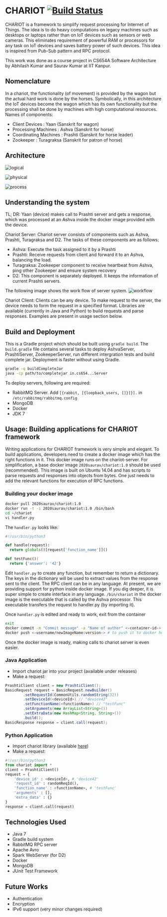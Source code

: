 # CHARIOT [![Build Status](https://travis-ci.org/2020saurav/chariot-server.svg?branch=master)](https://travis-ci.org/2020saurav/chariot-server)
CHARIOT is a framework to simplify request processing for Internet of Things. The idea is to do heavy computations on
legacy machines such as desktops or laptops rather than on IoT devices such as sensors or web cameras. This eliminates
requirement of powerful RAM or processors for any task on IoT devices and saves battery power of such devices. This
idea is inspired from Pub-Sub pattern and RPC protocol.

This work was done as a course project in CS654A Software Architecture by Abhilash Kumar and Saurav Kumar at IIT Kanpur.

## Nomenclature
In a chariot, the functionality (of movement) is provided by the wagon but the actual hard work is done by the horses.
Symbolically, in this architecture the IoT devices become the wagon which has its own functionality but the processing
shall be done by machines with high computational resources. Names of components:
* Client Devices : Yaan (Sanskrit for wagon)
* Processing Machines : Ashva (Sanskrit for horse)
* Coordinating Machines : Prashti (Sanskrit for horse leader)
* Zookeeper : Turagraksa (Sanskrit for patron of horse)

## Architecture

![logical](https://cloud.githubusercontent.com/assets/3881510/14587134/da32e114-04ca-11e6-88f4-0b8155ac2c6f.png)

![physical](https://cloud.githubusercontent.com/assets/3881510/14587133/d005e376-04ca-11e6-8ede-991a7f1a843d.png)

![process](https://cloud.githubusercontent.com/assets/3881510/14595178/c500796a-055a-11e6-9f19-1dfe509fc6a5.png)

## Understanding the system

TL; DR: Yaan (device) makes call to Prashti server and gets a response, which was processed at an Ashva inside the
docker image provided with the device.

Chariot Server: Chariot server consists of components such as Ashva, Prashti, Turagraksa and D2. The tasks of these
components are as follows:
* Ashva: Execute the task assigned to it by a Prashti
* Prashti: Receive requests from client and forward it to an Ashva, balancing the load.
* Turagraksa: Zookeeper component to receive heartbeat from Ashva, ping other Zookeeper and ensure system recovery
* D2: This component is separately deployed. It keeps the information of current Prashti servers.

The following image shows the work flow of server system.
![workflow](https://cloud.githubusercontent.com/assets/3881510/14595445/dba55f94-055c-11e6-9243-6642b2b2b43f.png)

Chariot Client: Clients can be any device. To make request to the server, the device needs to form the request in a
specified format. Libraries are available (currently in Java and Python) to build requests and parse responses.
Examples are present in usage section below.

## Build and Deployment
This is a Gradle project which should be built using `gradle build`. The `build.gradle` file contains several tasks
to deploy AshvaServer, PrashtiServer, ZookeeperServer, run different intergration tests and build complete jar.
Deployment is faster without using Gradle.
```bash
gradle -q buildCompleteJar
java -cp path/to/completejar in.cs654...Server
```
To deploy servers, following are required:
* RabbitMQ Server. Add `[{rabbit, [{loopback_users, []}]}].` in `/etc/rabbitmq/rabbitmq.config`
* MongoDB
* Docker
* JDK 7

## Usage: Building applications for CHARIOT framework
Writing applications for CHARIOT framework is very simple and elegant. To build applications, developers need to create
a docker image which has the right functions in it. This docker image runs on the chariot-server. For simplification,
a base docker image `2020saurav/chariot:1.0` should be used (recommended). This image is built on Ubuntu 14.04 and has
scripts to parse requests and responses into objects from bytes. One just needs to add the relevant functions for
execution of RPC functions.

### Building your docker image
```bash
docker pull 2020saurav/chariot:1.0
docker run -t -i 2020saurav/chariot:1.0 /bin/bash
cd ~/chariot
vi handler.py
```
The `handler.py` looks like:
```python
#!/usr/bin/python3

def handle(request):
  return globals()[request['function_name']]()

def testFunc():
  return {'answer': '42'}
```

Edit `handler.py` to create any function, but remember to return a dictionary. The keys in the dictionary will be used
to extract values from the response sent to the client. The RPC client can be in any language. At present, we are
providing support for python inside docker image. If you dig deeper, it is super simple to create interface in any
language. `/bin/chariot` in the docker image is the executable that is called by the Ashva processor. This executable
transfers the request to handler.py (by importing it).

Once `handler.py` is edited and ready to work, exit from the container
```bash
exit
docker commit -m "Commit message" -a "Name of author" <-container-id-> <-username/newImageName:version->
docker push <-username/newImageName:version-> # to push it to docker hub. requires to be logged in
```

Once the docker image is ready, making calls to chariot server is even easier.

### Java Application

* Import chariot jar into your project (available under releases)
* Make a request:
```java
PrashtiClient client = new PrashtiClient();
BasicRequest request = BasicRequest.newBuilder()
        .setRequestId(CommonUtils.randomString(32))
        .setDeviceId(<deviceId>) // "device42"
        .setFunctionName(<functionName>) // "testFunc"
        .setArguments(new ArrayList<String>())
        .setExtraData(new HashMap<String, String>())
        .build();
BasicResponse response = client.call(request);
```

### Python Application
* Import chariot library (available [here](https://github.com/2020saurav/chariot-pyclient))
* Make a request:
```python
#!/usr/bin/python3
from chariot import *
client = PrashtiClient()
request = {
    'device_id' : <deviceId>, # 'device42'
    'request_id' : randomReqId(),
    'function_name' : <functionName>, # 'testFunc'
    'arguments' : [],
    'extra_data' : {}
}
response = client.call(request)
```

## Technologies Used
* Java 7
* Gradle build system
* RabbitMQ RPC server
* Apache Avro
* Spark WebServer (for D2)
* Docker
* MongoDB
* JUnit Test Framework

## Future Works
* Authentication
* Encryption
* IPv6 support (very minor changes required)
